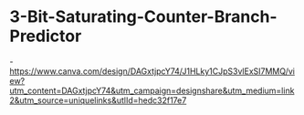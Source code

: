 # 3-Bit-Saturating-Counter-Branch-Predictor
-https://www.canva.com/design/DAGxtjpcY74/J1HLky1CJpS3vlExSI7MMQ/view?utm_content=DAGxtjpcY74&utm_campaign=designshare&utm_medium=link2&utm_source=uniquelinks&utlId=hedc32f17e7
